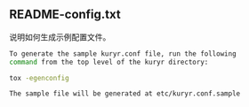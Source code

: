 ## README-config.txt
说明如何生成示例配置文件。

```sh
To generate the sample kuryr.conf file, run the following
command from the top level of the kuryr directory:

tox -egenconfig

The sample file will be generated at etc/kuryr.conf.sample
```